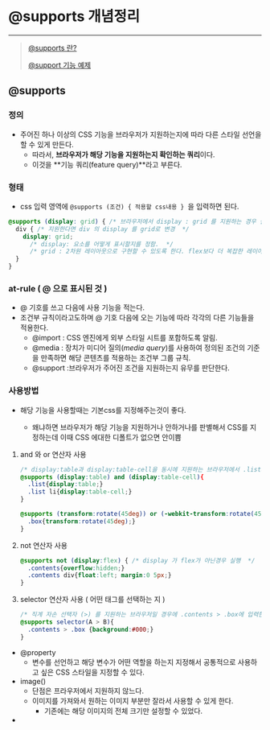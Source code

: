 # @supports  개념정리 

---

> [@supports 란?](https://developer.mozilla.org/ko/docs/Web/CSS/@supports)
>
> [@support 기능 예제](https://abcdqbbq.tistory.com/71)

## @supports

### 정의

- 주어진 하나 이상의 CSS 기능을 브라우저가 지원하는지에 따라 다른 스타일 선언을 할 수 있게 만든다. 
  - 따라서, **브라우저가 해당 기능을 지원하는지 확인하는 쿼리**이다. 
  - 이것을 **기능 쿼리(feature query)**라고 부른다.

### 형태

- css 입력 영역에 `@supports (조건) { 적용할 css내용 } `을 입력하면 된다.

```css
@supports (display: grid) { /* 브라우저에서 display : grid 를 지원하는 경우 실행 */ 
  div { /* 지원한다면 div 의 display 를 grid로 변경  */
    display: grid; 
      /* display: 요소를 어떻게 표시할지를 정함.  */
      /* grid : 2차원 레이아웃으로 구현할 수 있도록 한다. flex보다 더 복잡한 레이아웃을 구성할 수 있도록한다.  */
  }
}
```

### at-rule ( @ 으로 표시된 것 )

- @ 기호를 쓰고 다음에 사용 기능을 적는다. 
- 조건부 규칙이라고도하며 @ 기호 다음에 오는 기능에 따라 각각의 다른 기능들을 적용한다. 
  - @import : CSS 엔진에게 외부 스타일 시트를 포함하도록 알림.
  - @media :  장치가 미디어 질의(*media query*)를 사용하여 정의된 조건의 기준을 만족하면 해당 콘텐츠를 적용하는 조건부 그룹 규칙.
  - @support :브라우저가 주어진 조건을 지원하는지 유무를 판단한다. 

### 사용방법

- 해당 기능을 사용할때는 기본css를 지정해주는것이 좋다. 

  - 왜냐하면 브라우저가 해당 기능을 지원하거나 안하거나를 판별해서 CSS를 지정하는데 이때 CSS 에대한 디폴트가 없으면 안이쁨  

1. and 와 or 연산자 사용 

   ```css
   /* display:table과 display:table-cell을 동시에 지원하는 브라우저에서 .list와 .list li 에 입력한 css가 적용된다. */
   @supports (display:table) and (display:table-cell){
     .list{display:table;}
     .list li{display:table-cell;}
   }
   
   @supports (transform:rotate(45deg)) or (-webkit-transform:rotate(45deg)){
     .box{transform:rotate(45deg);}
   }
   ```

2. not 연산자 사용 

   ```css
   @supports not (display:flex) { /* display 가 flex가 아닌경우 실행  */
     .contents{overflow:hidden;}
     .contents div{float:left; margin:0 5px;}
   }
   ```

3. selector 연산자 사용 ( 어떤 태그를 선택하는 지 )

   ```css
   /* 직계 자손 선택자 (>) 를 지원하는 브라우저일 경우에 .contents > .box에 입력한 css를 적용할 수 있게 만든다 */
   @supports selector(A > B){
     .contents > .box {background:#000;}
   }
   ```





- @property
  - 변수를 선언하고 해당 변수가 어떤 역할을 하는지 지정해서 공통적으로 사용하고 싶은 CSS 스타일을 지정할 수 있다. 
- image() 
  - 단점은 프라우저에서 지원하지 않느다. 
  - 이미지를 가져와서 원하는 이미지 부분만 잘라서 사용할 수 있게 한다. 
    - 기존에는 해당 이미지의 전체 크기만 설정할 수 있었다. 
- 